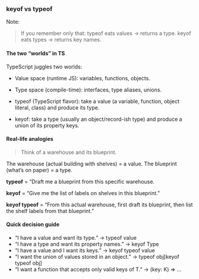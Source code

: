### **keyof vs typeof**

Note:
> If you remember only that: 
> typeof eats values → returns a type.
> keyof eats types → returns key names.

#### **The two “worlds” in TS**

TypeScript juggles two worlds:
- Value space (runtime JS): variables, functions, objects.
- Type space (compile-time): interfaces, type aliases, unions.

- typeof (TypeScript flavor): take a value (a variable, function, object literal, class) and produce its type. 
- keyof: take a type (usually an object/record-ish type) and produce a union of its property keys.

#### **Real-life analogies**
>Think of a warehouse and its blueprint.

The warehouse (actual building with shelves) = a value.
The blueprint (what’s on paper) = a type.

__typeof__ = “Draft me a blueprint from this specific warehouse.

__keyof__ = “Give me the list of labels on shelves in this blueprint.”

__keyof typeof__ = “From this actual warehouse, first draft its blueprint, then list the shelf labels from that blueprint.”

#### **Quick decision guide**

- “I have a value and want its type.” → typeof value
- “I have a type and want its property names.” → keyof Type
- “I have a value and I want its keys.” → keyof typeof value
- “I want the union of values stored in an object.” → typeof obj[keyof typeof obj]
- “I want a function that accepts only valid keys of T.” → <K extends keyof T>(key: K) => ...
